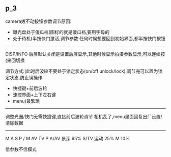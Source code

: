 p_3
-----------
camera拨不动按钮参数调节原因:
* 曝光盘处于傻瓜档(图标的就是傻瓜档,要用字母的
* 处于待机(半按快门激活,调节参数   任何时候想要回到初始界面,都半按快门按钮
---------------
DISP/INFO 后屏默认关闭是设置后屏显示,其他时候显示拍摄参数显示,可以连续按(来回切换

调节方式:(此时后波轮不要处于锁定状态(on/off unlock/lock),调节完可以置为锁定状态,防止误操作
* 快捷键+前后波轮
* 速控界面+上下左右键
* menu(最繁琐
--------------
调整光圈/快门无需快捷键,直接前后波轮调节
相机乱了,menu里面回复出厂设置/清除数据

---------------
M A S P  / M AV TV P
A/AV 景深  65%
S/TV 运动  25%
M          10%

信参数不信模式








